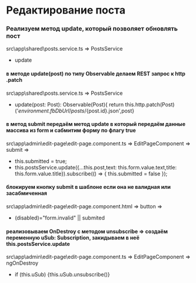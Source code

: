 # Редактирование поста

### Реализуем метод update, который позволяет обновлять пост

src\app\shared\posts.service.ts => PostsService

- update

#### в методе update(post) по типу Observable делаем REST запрос к http .patch

src\app\shared\posts.service.ts => PostsService

- update(post: Post): Observable(Post){ return this.http.patch(Post)('${environment.fbDbUrl}/posts/${post.id}.json',post}

#### в метод submit передаём метод update в который передаём данные массива из form и сабмитим форму по флагу true

src\app\admin\edit-page\edit-page.component.ts => EditPageComponent => submit =>

- this.submitted = true;
- this.postsService.update({...this.post,text: this.form.value.text,title: this.form.value.title}).subscribe(() => { this.submitted = false });

#### блокируем кнопку submit в шаблоне если она не валидная или засабмиченная

src\app\admin\edit-page\edit-page.component.html => button =>

- (disabled)="form.invalid" || submited

#### реализовываем OnDestroy с методом unsubscribe => создаём переменную uSub: Subscription, закидываем в неё this.postsService.update

src\app\admin\edit-page\edit-page.component.ts => EditPageComponent => ngOnDestroy

- if (this.uSub) {this.uSub.unsubscribe()}
